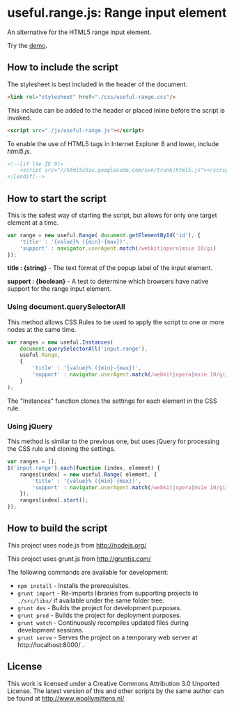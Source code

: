 # useful.range.js: Range input element

An alternative for the HTML5 range input element.

Try the <a href="http://www.woollymittens.nl/useful/default.php?url=useful-range">demo</a>.

## How to include the script

The stylesheet is best included in the header of the document.

```html
<link rel="stylesheet" href="./css/useful-range.css"/>
```

This include can be added to the header or placed inline before the script is invoked.

```html
<script src="./js/useful-range.js"></script>
```

To enable the use of HTML5 tags in Internet Explorer 8 and lower, include *html5.js*.

```html
<!--[if lte IE 9]>
	<script src="//html5shiv.googlecode.com/svn/trunk/html5.js"></script>
<![endif]-->
```

## How to start the script

This is the safest way of starting the script, but allows for only one target element at a time.

```javascript
var range = new useful.Range( document.getElementById('id'), {
	'title' : '{value}% ({min}-{max})',
	'support' : navigator.userAgent.match(/webkit|opera|msie 10/gi)
});
```

**title : {string}** - The text format of the popup label of the input element.

**support : {boolean}** - A test to determine which browsers have native support for the range input element.

### Using document.querySelectorAll

This method allows CSS Rules to be used to apply the script to one or more nodes at the same time.

```javascript
var ranges = new useful.Instances(
	document.querySelectorAll('input.range'),
	useful.Range,
	{
		'title' : '{value}% ({min}-{max})',
		'support' : navigator.userAgent.match(/webkit|opera|msie 10/gi)
	}
);
```

The "Instances" function clones the settings for each element in the CSS rule.

### Using jQuery

This method is similar to the previous one, but uses jQuery for processing the CSS rule and cloning the settings.

```javascript
var ranges = [];
$('input.range').each(function (index, element) {
	ranges[index] = new useful.Range( element, {
		'title' : '{value}% ({min}-{max})',
		'support' : navigator.userAgent.match(/webkit|opera|msie 10/gi)
	});
	ranges[index].start();
});
```

## How to build the script

This project uses node.js from http://nodejs.org/

This project uses grunt.js from http://gruntjs.com/

The following commands are available for development:
+ `npm install` - Installs the prerequisites.
+ `grunt import` - Re-imports libraries from supporting projects to `./src/libs/` if available under the same folder tree.
+ `grunt dev` - Builds the project for development purposes.
+ `grunt prod` - Builds the project for deployment purposes.
+ `grunt watch` - Continuously recompiles updated files during development sessions.
+ `grunt serve` - Serves the project on a temporary web server at http://localhost:8000/ .

## License

This work is licensed under a Creative Commons Attribution 3.0 Unported License. The latest version of this and other scripts by the same author can be found at http://www.woollymittens.nl/
